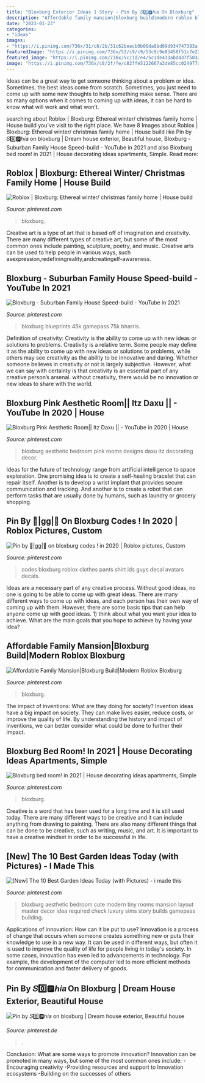 ```yaml
---
title: "Bloxburg Exterior Ideas 1 Story - Pin By 𝑆0️⃣🅿️ℎ𝑖𝑎 On Bloxburg"
description: "Affordable family mansion|bloxburg build|modern roblox bloxburg"
date: "2023-01-23"
categories:
- "ideas"
images:
- "https://i.pinimg.com/736x/31/c6/2b/31c62beecb0b06da8bd09d934747383a.jpg"
featuredImage: "https://i.pinimg.com/736x/53/c9/c9/53c9c9e83458f51c7e22db9d865c0be2.jpg"
featured_image: "https://i.pinimg.com/736x/5c/1d/e4/5c1de433abd437f50328b9022b1dfbb9.jpg"
image: "https://i.pinimg.com/736x/c8/2f/fe/c82ffe5122667a3de85cc024977a0b0e.jpg"
---
```



Ideas can be a great way to get someone thinking about a problem or idea. Sometimes, the best ideas come from scratch. Sometimes, you just need to come up with some new thoughts to help something make sense. There are so many options when it comes to coming up with ideas, it can be hard to know what will work and what won’t.

	

		
searching about Roblox | Bloxburg: Ethereal winter/ christmas family home | House build you've visit to the right place. We have 8 Images about Roblox | Bloxburg: Ethereal winter/ christmas family home | House build like Pin by 𝑆0️⃣🅿️ℎ𝑖𝑎 on bloxburg | Dream house exterior, Beautiful house, Bloxburg - Suburban Family House Speed-build - YouTube in 2021 and also Bloxburg bed room! in 2021 | House decorating ideas apartments, Simple. Read more:
		
    
## Roblox | Bloxburg: Ethereal Winter/ Christmas Family Home | House Build

<img loading=lazy src="https://i.pinimg.com/736x/92/2f/af/922fafa11cda72d3cd17fee7c669cc1b.jpg" onerror="this.onerror=null;this.src='https://tse3.mm.bing.net/th?id=OIP.aXeWnGst_gaciZeaUe7HEgHaFj&amp;pid=15.1';" alt="Roblox | Bloxburg: Ethereal winter/ christmas family home | House build">

_Source: pinterest.com_

>bloxburg. 

	

Creative art is a type of art that is based off of imagination and creativity. There are many different types of creative art, but some of the most common ones include painting, sculpture, poetry, and music. Creative arts can be used to help people in various ways, such asexpression,redefiningreality,andcreatingelf-awareness.

    
## Bloxburg - Suburban Family House Speed-build - YouTube In 2021

<img loading=lazy src="https://i.pinimg.com/736x/e2/95/81/e295815d2001d2dd4a0622b50783971b.jpg" onerror="this.onerror=null;this.src='https://tse3.mm.bing.net/th?id=OIP.MQ-TdeoHDV-TffUfX64qCgHaFj&amp;pid=15.1';" alt="Bloxburg - Suburban Family House Speed-build - YouTube in 2021">

_Source: pinterest.com_

>bloxburg blueprints 45k gamepass 75k bharris. 

	

Definition of creativity: Creativity is the ability to come up with new ideas or solutions to problems.
Creativity is a relative term. Some people may define it as the ability to come up with new ideas or solutions to problems, while others may see creativity as the ability to be innovative and daring. Whether someone believes in creativity or not is largely subjective. However, what we can say with certainty is that creativity is an essential part of any creative person’s arsenal. without creativity, there would be no innovation or new ideas to share with the world.

    
## Bloxburg Pink Aesthetic Room|| Itz Daxu || - YouTube In 2020 | House

<img loading=lazy src="https://i.pinimg.com/736x/5c/1d/e4/5c1de433abd437f50328b9022b1dfbb9.jpg" onerror="this.onerror=null;this.src='https://tse3.mm.bing.net/th?id=OIP.k9EebMJ5XDo9d0R2gcgPjgHaFj&amp;pid=15.1';" alt="Bloxburg Pink Aesthetic Room|| Itz Daxu || - YouTube in 2020 | House">

_Source: pinterest.com_

>bloxburg aesthetic bedroom pink rooms designs daxu itz decorating decor. 

	

Ideas for the future of technology range from artificial intelligence to space exploration. One promising idea is to create a self-healing bracelet that can repair itself. Another is to develop a wrist implant that provides secure communication and tracking. And another is to create a robot that can perform tasks that are usually done by humans, such as laundry or grocery shopping.

    
## Pin By 🍒|gg|🍒 On Bloxburg Codes ! In 2020 | Roblox Pictures, Custom

<img loading=lazy src="https://i.pinimg.com/736x/6b/01/34/6b0134e9be31505d43635e7749cccf0e.jpg" onerror="this.onerror=null;this.src='https://tse4.mm.bing.net/th?id=OIP.F6s44dt-82VLbR72SivhdAHaJC&amp;pid=15.1';" alt="Pin by 🍒|gg|🍒 on bloxburg codes ! in 2020 | Roblox pictures, Custom">

_Source: pinterest.com_

>codes bloxburg roblox clothes pants shirt ids guys decal avatars decals. 

	

Ideas are a necessary part of any creative process. Without good ideas, no one is going to be able to come up with great ideas. There are many different ways to come up with ideas, and each person has their own way of coming up with them. However, there are some basic tips that can help anyone come up with good ideas. 1) think about what you want your idea to achieve. What are the main goals that you hope to achieve by having your idea?

    
## Affordable Family Mansion|Bloxburg Build|Modern Roblox Bloxburg

<img loading=lazy src="https://i.pinimg.com/736x/c8/2f/fe/c82ffe5122667a3de85cc024977a0b0e.jpg" onerror="this.onerror=null;this.src='https://tse1.mm.bing.net/th?id=OIP.VLrL-IInGd_g_bKeQfrq9wHaEK&amp;pid=15.1';" alt="Affordable Family Mansion|Bloxburg Build|Modern Roblox Bloxburg">

_Source: pinterest.com_

>bloxburg. 

	

The impact of inventions: What are they doing for society?
Invention ideas have a big impact on society. They can make lives easier, reduce costs, or improve the quality of life. By understanding the history and impact of inventions, we can better consider what could be done to further their impact.

    
## Bloxburg Bed Room! In 2021 | House Decorating Ideas Apartments, Simple

<img loading=lazy src="https://i.pinimg.com/736x/53/c9/c9/53c9c9e83458f51c7e22db9d865c0be2.jpg" onerror="this.onerror=null;this.src='https://tse4.mm.bing.net/th?id=OIP.5aSCQoFkc6dV4KDs08B71AHaHl&amp;pid=15.1';" alt="Bloxburg bed room! in 2021 | House decorating ideas apartments, Simple">

_Source: pinterest.com_

>bloxburg. 

	

Creative is a word that has been used for a long time and it is still used today. There are many different ways to be creative and it can include anything from drawing to painting. There are also many different things that can be done to be creative, such as writing, music, and art. It is important to have a creative mindset in order to be successful in life.

    
## [New] The 10 Best Garden Ideas Today (with Pictures) - I Made This

<img loading=lazy src="https://i.pinimg.com/736x/31/c6/2b/31c62beecb0b06da8bd09d934747383a.jpg" onerror="this.onerror=null;this.src='https://tse3.mm.bing.net/th?id=OIP.FVk2E7Xwqs1MftHKRnUmjgHaHa&amp;pid=15.1';" alt="[New] The 10 Best Garden Ideas Today (with Pictures) - i made this">

_Source: pinterest.com_

>bloxburg aesthetic bedroom cute modern tiny rooms mansion layout master decor idea required check luxury sims story builds gamepass building. 

	

Applications of innovation: How can it be put to use?
Innovation is a process of change that occurs when someone creates something new or puts their knowledge to use in a new way. It can be used in different ways, but often it is used to improve the quality of life for people living in today's society. In some cases, innovation has even led to advancements in technology. For example, the development of the computer led to more efficient methods for communication and faster delivery of goods.

    
## Pin By 𝑆0️⃣🅿️ℎ𝑖𝑎 On Bloxburg | Dream House Exterior, Beautiful House

<img loading=lazy src="https://i.pinimg.com/736x/5b/1d/a5/5b1da5e032b85cac513b568426b6aebf.jpg" onerror="this.onerror=null;this.src='https://tse4.mm.bing.net/th?id=OIP.ju0V_pbjo2iFokSVXrM88AHaEo&amp;pid=15.1';" alt="Pin by 𝑆0️⃣🅿️ℎ𝑖𝑎 on bloxburg | Dream house exterior, Beautiful house">

_Source: pinterest.de_

>. 

	

Conclusion: What are some ways to promote innovation?
Innovation can be promoted in many ways, but some of the most common ones include: 
-Encouraging creativity 
-Providing resources and support to Innovation ecosystems 
-Building on the successes of others

